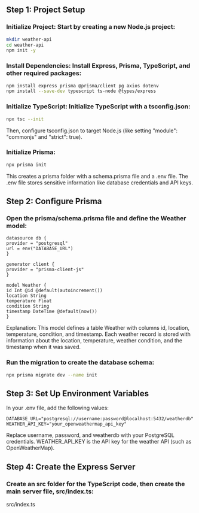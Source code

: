## Step 1: Project Setup

### Initialize Project: Start by creating a new Node.js project:

```bash
mkdir weather-api
cd weather-api
npm init -y
```

### Install Dependencies: Install Express, Prisma, TypeScript, and other required packages:

```bash
npm install express prisma @prisma/client pg axios dotenv
npm install --save-dev typescript ts-node @types/express
```

### Initialize TypeScript: Initialize TypeScript with a tsconfig.json:

```bash
npx tsc --init
```

Then, configure tsconfig.json to target Node.js (like setting "module": "commonjs" and "strict": true).

### Initialize Prisma:

```bash
npx prisma init
```

This creates a prisma folder with a schema.prisma file and a .env file. The .env file stores sensitive information like database credentials and API keys.

## Step 2: Configure Prisma

### Open the prisma/schema.prisma file and define the Weather model:

```prisma
datasource db {
provider = "postgresql"
url = env("DATABASE_URL")
}

generator client {
provider = "prisma-client-js"
}

model Weather {
id Int @id @default(autoincrement())
location String
temperature Float
condition String
timestamp DateTime @default(now())
}

```

Explanation: This model defines a table Weather with columns id, location, temperature, condition, and timestamp. Each weather record is stored with information about the location, temperature, weather condition, and the timestamp when it was saved.

### Run the migration to create the database schema:

```bash
npx prisma migrate dev --name init
```

## Step 3: Set Up Environment Variables

In your .env file, add the following values:

```plaintext
DATABASE_URL="postgresql://username:password@localhost:5432/weatherdb"
WEATHER_API_KEY="your_openweathermap_api_key"
```

Replace username, password, and weatherdb with your PostgreSQL credentials.
WEATHER_API_KEY is the API key for the weather API (such as OpenWeatherMap).

## Step 4: Create the Express Server

### Create an src folder for the TypeScript code, then create the main server file, src/index.ts:

src/index.ts
